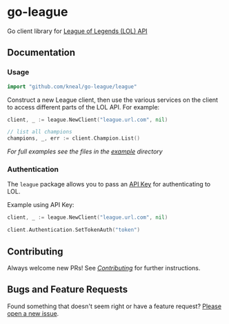 # go-league

Go client library for [League of Legends (LOL) API](https://developer.riotgames.com/apis)

## Documentation

### Usage

```go
import "github.com/kneal/go-league/league"
```

Construct a new League client, then use the various services on the client to access different parts of the LOL API. For example:

```go
client, _ := league.NewClient("league.url.com", nil)

// list all champions
champions, _, err := client.Champion.List()
```

_For full examples see the files in the [example](example/) directory_

### Authentication

The `league` package allows you to pass an [API Key](https://developer.riotgames.com/docs/portal#web-apis_api-keys) for authenticating to LOL.

Example using API Key:

```go
client, _ := league.NewClient("league.url.com", nil)

client.Authentication.SetTokenAuth("token")
```


## Contributing

Always welcome new PRs! See [_Contributing_](.github/CONTRIBUTING.md) for further instructions.

## Bugs and Feature Requests

Found something that doesn't seem right or have a feature request? [Please open a new issue](../../issues/new/).
